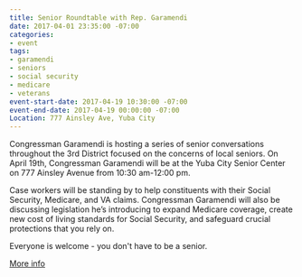 ```yaml
---
title: Senior Roundtable with Rep. Garamendi
date: 2017-04-01 23:35:00 -07:00
categories:
- event
tags:
- garamendi
- seniors
- social security
- medicare
- veterans
event-start-date: 2017-04-19 10:30:00 -07:00
event-end-date: 2017-04-19 00:00:00 -07:00
Location: 777 Ainsley Ave, Yuba City
---
```


Congressman Garamendi is hosting a series of senior conversations throughout the 3rd District focused on the concerns of local seniors. On April 19th, Congressman Garamendi will be at the Yuba City Senior Center on 777 Ainsley Avenue from 10:30 am-12:00 pm. 

Case workers will be standing by to help constituents with their Social Security, Medicare, and VA claims. Congressman Garamendi will also be discussing legislation he’s introducing to expand Medicare coverage, create new cost of living standards for Social Security, and safeguard crucial protections that you rely on. 

Everyone is welcome - you don't have to be a senior. 

[More info](http://garamendi.house.gov/event/yuba-city-senior-roundtable)